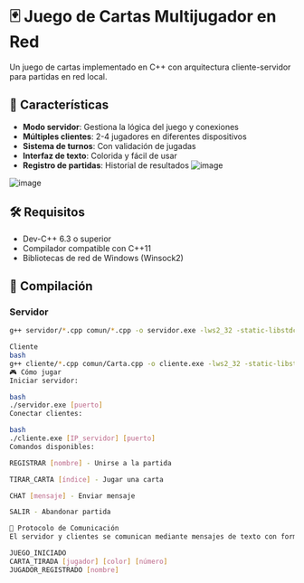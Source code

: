# 🃏 Juego de Cartas Multijugador en Red

Un juego de cartas implementado en C++ con arquitectura cliente-servidor para partidas en red local.

## 🚀 Características

- **Modo servidor**: Gestiona la lógica del juego y conexiones
- **Múltiples clientes**: 2-4 jugadores en diferentes dispositivos
- **Sistema de turnos**: Con validación de jugadas
- **Interfaz de texto**: Colorida y fácil de usar
- **Registro de partidas**: Historial de resultados
![image](https://github.com/user-attachments/assets/f01ec017-b67a-4b11-8134-f595294b6131)

![image](https://github.com/user-attachments/assets/b1cdaae5-1436-46f9-97d5-3ecda28ca4bd)

## 🛠 Requisitos

- Dev-C++ 6.3 o superior
- Compilador compatible con C++11
- Bibliotecas de red de Windows (Winsock2)

## 🔧 Compilación

### Servidor
```bash
g++ servidor/*.cpp comun/*.cpp -o servidor.exe -lws2_32 -static-libstdc++

Cliente
bash
g++ cliente/*.cpp comun/Carta.cpp -o cliente.exe -lws2_32 -static-libstdc++
🎮 Cómo jugar
Iniciar servidor:

bash
./servidor.exe [puerto]
Conectar clientes:

bash
./cliente.exe [IP_servidor] [puerto]
Comandos disponibles:

REGISTRAR [nombre] - Unirse a la partida

TIRAR_CARTA [índice] - Jugar una carta

CHAT [mensaje] - Enviar mensaje

SALIR - Abandonar partida

📌 Protocolo de Comunicación
El servidor y clientes se comunican mediante mensajes de texto con formatos específicos:

JUEGO_INICIADO
CARTA_TIRADA [jugador] [color] [número]
JUGADOR_REGISTRADO [nombre]
